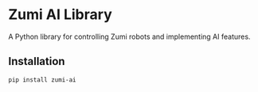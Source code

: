 # Zumi AI Library

A Python library for controlling Zumi robots and implementing AI features.

## Installation

```bash
pip install zumi-ai